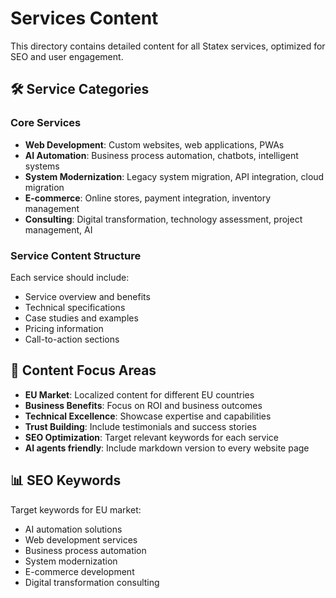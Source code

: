 # Services Content

This directory contains detailed content for all Statex services, optimized for SEO and user engagement.

## 🛠 Service Categories

### Core Services
- **Web Development**: Custom websites, web applications, PWAs
- **AI Automation**: Business process automation, chatbots, intelligent systems
- **System Modernization**: Legacy system migration, API integration, cloud migration
- **E-commerce**: Online stores, payment integration, inventory management
- **Consulting**: Digital transformation, technology assessment, project management, AI

### Service Content Structure
Each service should include:
- Service overview and benefits
- Technical specifications
- Case studies and examples
- Pricing information
- Call-to-action sections

## 🎯 Content Focus Areas

- **EU Market**: Localized content for different EU countries
- **Business Benefits**: Focus on ROI and business outcomes
- **Technical Excellence**: Showcase expertise and capabilities
- **Trust Building**: Include testimonials and success stories
- **SEO Optimization**: Target relevant keywords for each service
- **AI agents friendly**: Include markdown version to every website page

## 📊 SEO Keywords

Target keywords for EU market:
- AI automation solutions
- Web development services
- Business process automation
- System modernization
- E-commerce development
- Digital transformation consulting 
